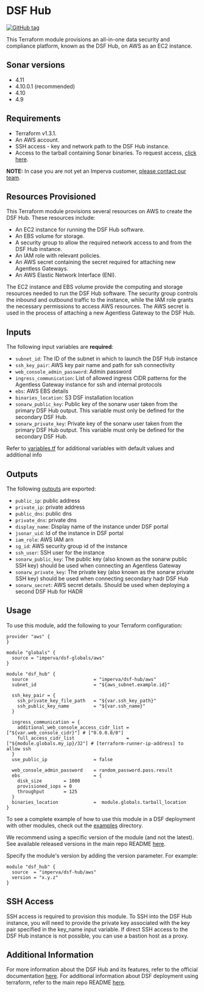 # DSF Hub
[![GitHub tag](https://img.shields.io/github/v/tag/imperva/dsfkit.svg)](https://github.com/imperva/dsfkit/tags)

This Terraform module provisions an all-in-one data security and compliance platform, known as the DSF Hub, on AWS as an EC2 instance.

## Sonar versions
- 4.11
- 4.10.0.1 (recommended)
- 4.10
- 4.9

## Requirements
* Terraform v1.3.1.
* An AWS account.
* SSH access - key and network path to the DSF Hub instance.
* Access to the tarball containing Sonar binaries. To request access, [click here](https://docs.google.com/forms/d/e/1FAIpQLSdnVaw48FlElP9Po_36LLsZELsanzpVnt8J08nymBqHuX_ddA/viewform).

**NOTE:** In case you are not yet an Imperva customer, [please contact our team](https://www.imperva.com/contact-us/).

## Resources Provisioned
This Terraform module provisions several resources on AWS to create the DSF Hub. These resources include:
* An EC2 instance for running the DSF Hub software.
* An EBS volume for storage.
* A security group to allow the required network access to and from the DSF Hub instance.
* An IAM role with relevant policies.
* An AWS secret containing the secret required for attaching new Agentless Gateways.
* An AWS Elastic Network Interface (ENI).

The EC2 instance and EBS volume provide the computing and storage resources needed to run the DSF Hub software. The security group controls the inbound and outbound traffic to the instance, while the IAM role grants the necessary permissions to access AWS resources. The AWS secret is used in the process of attaching a new Agentless Gateway to the DSF Hub.

## Inputs

The following input variables are **required**:

* `subnet_id`: The ID of the subnet in which to launch the DSF Hub instance
* `ssh_key_pair`: AWS key pair name and path for ssh connectivity
* `web_console_admin_password`: Admin password
* `ingress_communication`: List of allowed ingress CIDR patterns for the Agentless Gateway instance for ssh and internal protocols
* `ebs`: AWS EBS details
* `binaries_location`: S3 DSF installation location
* `sonarw_public_key`: Public key of the sonarw user taken from the primary DSF Hub output. This variable must only be defined for the secondary DSF Hub.
* `sonarw_private_key`: Private key of the sonarw user taken from the primary DSF Hub output. This variable must only be defined for the secondary DSF Hub.

Refer to [variables.tf](variables.tf) for additional variables with default values and additional info

## Outputs

The following [outputs](outputs.tf) are exported:

* `public_ip`: public address
* `private_ip`: private address
* `public_dns`: public dns
* `private_dns`: private dns
* `display_name`: Display name of the instance under DSF portal
* `jsonar_uid`: Id of the instance in DSF portal
* `iam_role`: AWS IAM arn
* `sg_id`: AWS security group id of the instance
* `ssh_user`: SSH user for the instance
* `sonarw_public_key`: The public key (also known as the sonarw public SSH key) should be used when connecting an Agentless Gateway
* `sonarw_private_key`: The private key (also known as the sonarw private SSH key) should be used when connecting secondary hadr DSF Hub
* `sonarw_secret`: AWS secret details. Should be used when deploying a second DSF Hub for HADR

## Usage

To use this module, add the following to your Terraform configuration:

```
provider "aws" {
}

module "globals" {
  source = "imperva/dsf-globals/aws"
}

module "dsf_hub" {
  source                        = "imperva/dsf-hub/aws"
  subnet_id                     = "${aws_subnet.example.id}"

  ssh_key_pair = {
    ssh_private_key_file_path   = "${var.ssh_key_path}"
    ssh_public_key_name         = "${var.ssh_name}"
  }

  ingress_communication = {
    additional_web_console_access_cidr_list = ["${var.web_console_cidr}"] # ["0.0.0.0/0"]
    full_access_cidr_list                   = ["${module.globals.my_ip}/32"] # [terraform-runner-ip-address] to allow ssh
  }
  use_public_ip                 = false

  web_console_admin_password    = random_password.pass.result
  ebs                           = {
    disk_size        = 1000
    provisioned_iops = 0
    throughput       = 125
  }
  binaries_location             =  module.globals.tarball_location
}
```

To see a complete example of how to use this module in a DSF deployment with other modules, check out the [examples](../../../examples/) directory.

We recommend using a specific version of the module (and not the latest).
See available released versions in the main repo README [here](https://github.com/imperva/dsfkit#version-history).

Specify the module's version by adding the version parameter. For example:

```
module "dsf_hub" {
  source  = "imperva/dsf-hub/aws"
  version = "x.y.z"
}
```

## SSH Access
SSH access is required to provision this module. To SSH into the DSF Hub instance, you will need to provide the private key associated with the key pair specified in the key_name input variable. If direct SSH access to the DSF Hub instance is not possible, you can use a bastion host as a proxy.

## Additional Information

For more information about the DSF Hub and its features, refer to the official documentation [here](https://docs.imperva.com/bundle/v4.10-sonar-user-guide/page/81265.htm). 
For additional information about DSF deployment using terraform, refer to the main repo README [here](https://github.com/imperva/dsfkit/tree/1.4.0).